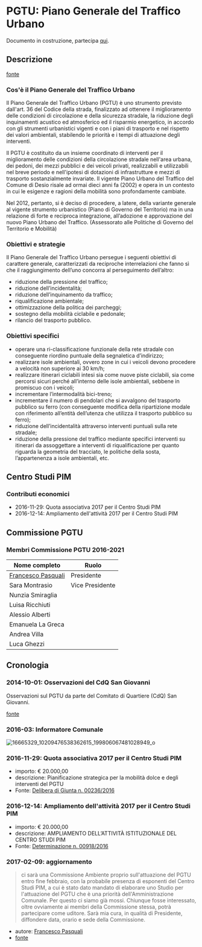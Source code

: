 # PGTU: Piano Generale del Traffico Urbano

Documento in costruzione, partecipa [qui](https://github.com/open-comune/conosci-desio/issues/9).

## Descrizione

[fonte](http://www.comune.desio.mb.it/servizi/menu/dinamica.aspx?idArea=16625&idCat=31314&ID=31314&TipoElemento=categoria)

### Cos'è il Piano Generale del Traffico Urbano

Il Piano Generale del Traffico Urbano (PGTU) è uno strumento previsto dall'art. 36 del Codice della strada, finalizzato ad ottenere il miglioramento delle condizioni di circolazione e della sicurezza stradale, la riduzione degli inquinamenti acustico ed atmosferico ed il risparmio energetico, in accordo con gli strumenti urbanistici vigenti e con i piani di trasporto e nel rispetto dei valori ambientali, stabilendo le priorità e i tempi di attuazione degli interventi.

Il PGTU è costituito da un insieme coordinato di interventi per il miglioramento delle condizioni della circolazione stradale nell'area urbana, dei pedoni, dei mezzi pubblici e dei veicoli privati, realizzabili e utilizzabili nel breve periodo e nell'ipotesi di dotazioni di infrastrutture e mezzi di trasporto sostanzialmente invariate.
Il vigente Piano Urbano del Traffico del Comune di Desio risale ad ormai dieci anni fa (2002) e opera in un contesto in cui le esigenze e ragioni della mobilità sono profondamente cambiate.

Nel 2012, pertanto, si è deciso di procedere, a latere, della variante generale al vigente strumento urbanistico (Piano di Governo del Territorio) ma in una relazione di forte e reciproca integrazione, all’adozione e approvazione del nuovo Piano Urbano del Traffico.
(Assessorato alle Politiche di Governo del Territorio e Mobilità)

### Obiettivi e strategie
 
Il Piano Generale del Traffico Urbano persegue i seguenti obiettivi di carattere generale, caratterizzati da reciproche interrelazioni che fanno sì che il raggiungimento dell’uno concorra al perseguimento dell’altro:

- riduzione della pressione del traffico;
- riduzione dell’incidentalità;
- riduzione dell’inquinamento da traffico;
- riqualificazione ambientale;
- ottimizzazione della politica dei parcheggi;
- sostegno della mobilità ciclabile e pedonale;
- rilancio del trasporto pubblico.

### Obiettivi specifici
 
- operare una ri-classificazione funzionale della rete stradale con conseguente riordino puntuale della segnaletica d’indirizzo;
- realizzare isole ambientali, ovvero zone in cui i veicoli devono procedere a velocità non superiore ai 30 km/h;
- realizzare itinerari ciclabili intesi sia come nuove piste ciclabili, sia come percorsi sicuri perché all’interno delle isole ambientali, sebbene in promiscuo con i veicoli;
- incrementare l’intermodalità bici-treno;
- incrementare il numero di pendolari che si avvalgono del trasporto pubblico su ferro (con conseguente modifica della ripartizione modale con riferimento all’entità dell’utenza che utilizza il trasporto pubblico su ferro);
- riduzione dell’incidentalità attraverso interventi puntuali sulla rete stradale;
- riduzione della pressione del traffico mediante specifici interventi su itinerari da assoggettare a interventi di riqualificazione per quanto riguarda la geometria del tracciato, le politiche della sosta, l’appartenenza a isole ambientali, etc.

## Centro Studi PIM

### Contributi economici

- 2016-11-29: Quota associativa 2017 per il Centro Studi PIM
- 2016-12-14: Ampliamento dell'attività 2017 per il Centro Studi PIM

## Commissione PGTU

### Membri Commissione PGTU 2016-2021

| Nome completo | Ruolo |
| ------------- | ----- |
| [Francesco Pasquali](/data/persone/francesco-pasquali.md) | Presidente |
| Sara Montrasio | Vice Presidente |
| Nunzia Smiraglia | |
| Luisa Ricchiuti | |
| Alessio Alberti | |
| Emanuela La Greca | |
| Andrea Villa | |
| Luca Ghezzi | |

## Cronologia

### 2014-10-01: Osservazioni del CdQ San Giovanni

Osservazioni sul PGTU da parte del Comitato di Quartiere (CdQ) San Giovanni.

[fonte](http://blog.libero.it/sangiovannidesio/12972279.html)

### 2016-03: Informatore Comunale

![16665329_10209476538362615_199806067481028949_o](https://cloud.githubusercontent.com/assets/21038/22793164/54e7a20a-eeef-11e6-9f6d-75151e9d3924.jpg)

### 2016-11-29: Quota associativa 2017 per il Centro Studi PIM

- importo: € 20.000,00
- descrizione: Pianificazione strategica per la mobilità dolce e degli interventi del PGTU
- Fonte: [Delibera di Giunta n. 00236/2016](http://desio.trasparenza-valutazione-merito.it/web/albo/storico-atti?p_p_id=jcitygovalbopubblicazioni_WAR_jcitygovalbiportlet&p_p_lifecycle=2&p_p_state=normal&p_p_mode=view&p_p_resource_id=downloadAllegato&p_p_cacheability=cacheLevelPage&p_p_col_id=column-1&p_p_col_count=1&_jcitygovalbopubblicazioni_WAR_jcitygovalbiportlet_id=1398060148&_jcitygovalbopubblicazioni_WAR_jcitygovalbiportlet_action=mostraDettaglio&_jcitygovalbopubblicazioni_WAR_jcitygovalbiportlet_fromAction=recuperaDettaglio)

### 2016-12-14: Ampliamento dell'attività 2017 per il Centro Studi PIM

- importo: € 20.000,00
- descrizione: AMPLIAMENTO DELL’ATTIVITÀ ISTITUZIONALE DEL CENTRO STUDI PIM
- Fonte: [Determinazione n. 00918/2016](http://desio.trasparenza-valutazione-merito.it/web/albo/storico-atti?p_p_id=jcitygovalbopubblicazioni_WAR_jcitygovalbiportlet&p_p_lifecycle=2&p_p_state=normal&p_p_mode=view&p_p_resource_id=downloadAllegato&p_p_cacheability=cacheLevelPage&p_p_col_id=column-1&p_p_col_count=1&_jcitygovalbopubblicazioni_WAR_jcitygovalbiportlet_id=1400198360&_jcitygovalbopubblicazioni_WAR_jcitygovalbiportlet_action=mostraDettaglio&_jcitygovalbopubblicazioni_WAR_jcitygovalbiportlet_fromAction=recuperaDettaglio)

### 2017-02-09: aggiornamento

> ci sarà una Commissione Ambiente proprio sull'attuazione del PGTU entro fine febbraio, con la probabile presenza di esponenti del Centro Studi PIM, a cui è stato dato mandato di elaborare uno Studio per l'attuazione del PGTU che è una priorità dell'Amministrazione Comunale. Per questo ci siamo già mossi. Chiunque fosse interessato, oltre ovviamente ai membri della Commissione stessa, potrà partecipare come uditore. Sarà mia cura, in qualità di Presidente, diffondere data, orario e sede della Commissione.

- autore: [Francesco Pasquali](/data/persone/francesco-pasquali.md)
- [fonte](https://www.facebook.com/groups/823777737638221/permalink/1714573675225285/?comment_id=1714649241884395&comment_tracking=%7B%22tn%22%3A%22R9%22%7D)
